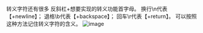 转义字符还有很多
反斜杠+想要实现的转义功能首字母。
换行\n代表【+newline】；
退格\b代表【+backspace】；
回车\r代表【+return】。
可以按照这种方法记住转义字符的含义。
![image](imgs/-2147024368/img0.jpg)